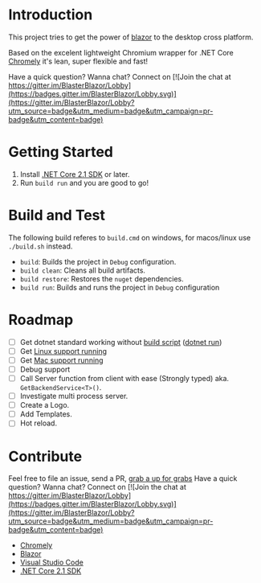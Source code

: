 # Introduction 

This project tries to get the power of [blazor](https://blazor.net/) to the desktop cross platform.

Based on the excelent lightweight Chromium wrapper for .NET Core [Chromely](https://github.com/mattkol/Chromely) it's lean, super flexible and fast!

Have a quick question? Wanna chat? Connect on [![Join the chat at https://gitter.im/BlasterBlazor/Lobby](https://badges.gitter.im/BlasterBlazor/Lobby.svg)](https://gitter.im/BlasterBlazor/Lobby?utm_source=badge&utm_medium=badge&utm_campaign=pr-badge&utm_content=badge)

# Getting Started
1. Install [.NET Core 2.1 SDK](https://www.microsoft.com/net/download/) or later.
2. Run `build run` and you are good to go!
<!-- 2.	Software dependencies
3.	Latest releases
4.	API references
-->

# Build and Test

The following build referes to `build.cmd` on windows, for macos/linux use `./build.sh` instead.

* `build`: Builds the project in `Debug` configuration.
* `build clean`: Cleans all build artifacts.
* `build restore`: Restores the `nuget` dependencies.
* `build run`: Builds and runs the project in `Debug` configuration

# Roadmap
- [ ] Get dotnet standard working without [build script](https://github.com/biohazard999/Blaster/blob/master/build.cake) ([dotnet run](https://github.com/mattkol/Chromely/issues/30))
- [ ] Get [Linux support running](https://github.com/mattkol/Chromely/issues/30)
- [ ] Get [Mac support running](https://github.com/mattkol/Chromely/wiki/Roadmap-and-Help-Wanted)
- [ ] Debug support
- [ ] Call Server function from client with ease (Strongly typed) aka. `GetBackendService<T>()`.
- [ ] Investigate multi process server.
- [ ] Create a Logo.
- [ ] Add Templates.
- [ ] Hot reload.

# Contribute
Feel free to file an issue, send a PR, [grab a up for grabs](https://up-for-grabs.net/)
Have a quick question? Wanna chat? Connect on [![Join the chat at https://gitter.im/BlasterBlazor/Lobby](https://badges.gitter.im/BlasterBlazor/Lobby.svg)](https://gitter.im/BlasterBlazor/Lobby?utm_source=badge&utm_medium=badge&utm_campaign=pr-badge&utm_content=badge)

- [Chromely](https://github.com/mattkol/Chromely)
- [Blazor](https://blazor.net/)
- [Visual Studio Code](https://github.com/Microsoft/vscode)
- [.NET Core 2.1 SDK](https://www.microsoft.com/net/download/)
